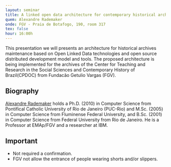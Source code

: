 ```yaml
---
layout: seminar
title: A linked open data architecture for contemporary historical archives
quem: Alexandre Rademaker
onde: FGV - Praia de Botafogo, 190, room 317
tex: false
hour: 16:00h
---
```


This presentation we will presents an architecture for historical
archives maintenance based on Open Linked Data technologies and open
source distributed development model and tools. The proposed
architecture is being implemented for the archives of the Center for
Teaching and Research in the Social Sciences and Contemporary History
of Brazil(CPDOC) from Fundacão Getulio Vargas (FGV).

## Biography

[Alexandre Rademaker](/people/alexandre.rademaker.html) holds a
Ph.D. (2010) in Computer Science from Pontifical Catholic University
of Rio de Janeiro (PUC-Rio) and M.Sc. (2005) in Computer Science from
Fluminense Federal University, and B.Sc. (2001) in Computer Science
from Federal University from Rio de Janeiro. He is a Professor at
EMAp/FGV and a researcher at IBM.

## Important

- Not required a confirmation.
- FGV not allow the entrance of people wearing shorts and/or slippers.
